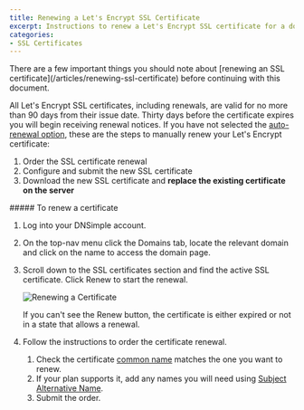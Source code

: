 ```yaml
---
title: Renewing a Let's Encrypt SSL Certificate
excerpt: Instructions to renew a Let's Encrypt SSL certificate for a domain with DNSimple.
categories:
- SSL Certificates
---
```


<note>
There are a few important things you should note about [renewing an SSL certificate](/articles/renewing-ssl-certificate) before continuing with this document.
</note>

All Let's Encrypt SSL certificates, including renewals, are valid for no more than 90 days from their issue date. Thirty days before the certificate expires you will begin receiving renewal notices. If you have not selected the [auto-renewal option](/articles/letsencrypt#auto-renewal), these are the steps to manually renew your Let's Encrypt certificate:

1. Order the SSL certificate renewal
1. Configure and submit the new SSL certificate
1. Download the new SSL certificate and **replace the existing certificate on the server**


<div class="section-steps" markdown="1">
##### To renew a certificate

1.  Log into your DNSimple account.
1.  On the top-nav menu click the <label>Domains</label> tab, locate the relevant domain and click on the name to access the domain page.
1.  Scroll down to the <label>SSL certificates</label> section and find the active SSL certificate. Click <label>Renew</label> to start the renewal.

    ![Renewing a Certificate](/files/certificates-renew-action.png)

    If you can't see the <label>Renew</label> button, the certificate is either expired or not in a state that allows a renewal.

1.  Follow the instructions to order the certificate renewal.

    1.  Check the certificate [common name](/articles/what-is-common-name) matches the one you want to renew.
    1.  If your plan supports it, add any names you will need using [Subject Alternative Name](/articles/what-is-san).
    1.  Submit the order.

</div>
